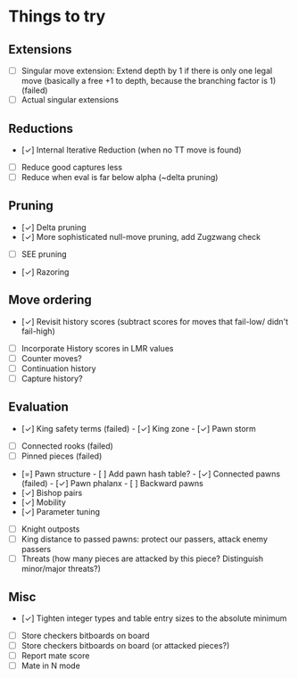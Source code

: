 # Things to try

## Extensions
- [ ] Singular move extension: Extend depth by 1 if there is only one legal move
      (basically a free +1 to depth, because the branching factor is 1) (failed)
- [ ] Actual singular extensions

## Reductions
- [✓] Internal Iterative Reduction (when no TT move is found)
- [ ] Reduce good captures less
- [ ] Reduce when eval is far below alpha (~delta pruning)

## Pruning
- [✓] Delta pruning
- [✓] More sophisticated null-move pruning, add Zugzwang check
- [ ] SEE pruning
- [✓] Razoring

## Move ordering
- [✓] Revisit history scores (subtract scores for moves that fail-low/ didn't fail-high)
- [ ] Incorporate History scores in LMR values
- [ ] Counter moves?
- [ ] Continuation history
- [ ] Capture history?

## Evaluation
- [✓] King safety terms (failed)
      - [✓] King zone
      - [✓] Pawn storm
- [ ] Connected rooks (failed)
- [ ] Pinned pieces (failed)
- [=] Pawn structure
      - [ ] Add pawn hash table?
      - [✓] Connected pawns (failed)
      - [✓] Pawn phalanx
      - [ ] Backward pawns
- [✓] Bishop pairs
- [✓] Mobility
- [✓] Parameter tuning
- [ ] Knight outposts
- [ ] King distance to passed pawns: protect our passers, attack enemy passers
- [ ] Threats (how many pieces are attacked by this piece? Distinguish
      minor/major threats?)

## Misc
- [✓] Tighten integer types and table entry sizes to the absolute minimum
- [ ] Store checkers bitboards on board
- [ ] Store checkers bitboards on board (or attacked pieces?)
- [ ] Report mate score
- [ ] Mate in N mode
